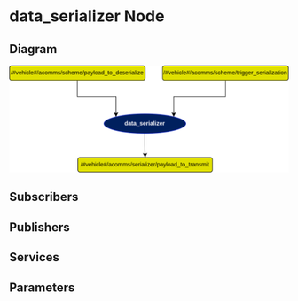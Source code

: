 # data_serializer Node

## Diagram
![data_serializer Diagram](img/data_serializer.png)

## Subscribers

## Publishers

## Services

## Parameters
